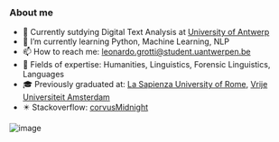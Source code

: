 ### About me


- 🏫 Currently sutdying Digital Text Analysis at [University of Antwerp](https://www.uantwerpen.be/en/study/programmes/all-programmes/digital-text-analysis/)
- 🌱 I’m currently learning Python, Machine Learning, NLP
- 📫 How to reach me: leonardo.grotti@student.uantwerpen.be
- 📕 Fields of expertise: Humanities, Linguistics,  Forensic Linguistics, Languages
- 🎓 Previously graduated at: [La Sapienza University of Rome](https://corsidilaurea.uniroma1.it/it/corso/2021/29949/home), [Vrije Universiteit Amsterdam](https://vu.nl/en/education/master/humanities-research)
- ✴️ Stackoverflow: [corvusMidnight](https://stackoverflow.com/users/17034564/corvusmidnight)

![image](https://github-readme-stats.vercel.app/api?username=corvusMidnight&&show_icons=true&title_color=ffffff&icon_color=bb2acf&text_color=daf7dc&bg_color=151515)
